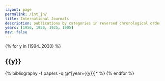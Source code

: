 ```yaml
---
layout: page
permalink: /int_jn/
title: International Journals
description: publications by categories in reversed chronological order. generated by jekyll-scholar.
years: [1956, 1950, 1935, 1905]
nav: false
---
```


<div class="publications">

{% for y in (1994..2030) %}
  <h2 class="year">{{y}}</h2>
  {% bibliography -f papers -q @*[year={{y}}]* %}
{% endfor %}

</div>
